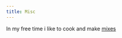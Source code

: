 ```yaml
---
title: Misc
---
```

In my free time i like to cook and make [mixes](https://www.mixcloud.com/pranav-prajapati/)
